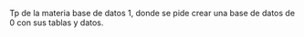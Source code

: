 Tp de la materia base de datos 1, donde se pide crear una base de datos de 0 con sus tablas y datos.
